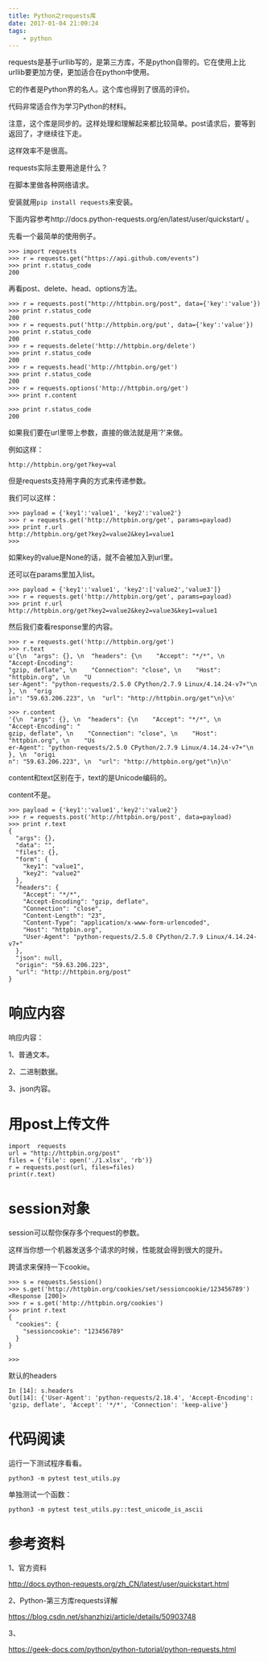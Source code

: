 ```yaml
---
title: Python之requests库
date: 2017-01-04 21:09:24
tags:
	- python
---
```




requests是基于urllib写的，是第三方库，不是python自带的。它在使用上比urllib要更加方便，更加适合在python中使用。

它的作者是Python界的名人。这个库也得到了很高的评价。

代码非常适合作为学习Python的材料。

注意，这个库是同步的。这样处理和理解起来都比较简单。post请求后，要等到返回了，才继续往下走。

这样效率不是很高。





requests实际主要用途是什么？

在脚本里做各种网络请求。

安装就用`pip install requests`来安装。

下面内容参考http://docs.python-requests.org/en/latest/user/quickstart/ 。



先看一个最简单的使用例子。

```
>>> import requests
>>> r = requests.get("https://api.github.com/events")
>>> print r.status_code
200
```

再看post、delete、head、options方法。

```
>>> r = requests.post("http://httpbin.org/post", data={'key':'value'})             
>>> print r.status_code
200
>>> r = requests.put('http://httpbin.org/put', data={'key':'value'})               
>>> print r.status_code
200
>>> r = requests.delete('http://httpbin.org/delete')
>>> print r.status_code
200
>>> r = requests.head('http://httpbin.org/get')
>>> print r.status_code
200
>>> r = requests.options('http://httpbin.org/get')
>>> print r.content

>>> print r.status_code
200
```



如果我们要在url里带上参数，直接的做法就是用'?'来做。

例如这样：

```
http://httpbin.org/get?key=val
```



但是requests支持用字典的方式来传递参数。

我们可以这样：

```
>>> payload = {'key1':'value1', 'key2':'value2'}
>>> r = requests.get('http://httpbin.org/get', params=payload)
>>> print r.url
http://httpbin.org/get?key2=value2&key1=value1
>>> 
```

如果key的value是None的话，就不会被加入到url里。

还可以在params里加入list。

```
>>> payload = {'key1':'value1', 'key2':['value2','value3']}
>>> r = requests.get('http://httpbin.org/get', params=payload)
>>> print r.url
http://httpbin.org/get?key2=value2&key2=value3&key1=value1
```



然后我们查看response里的内容。

```
>>> r = requests.get('http://httpbin.org/get')
>>> r.text
u'{\n  "args": {}, \n  "headers": {\n    "Accept": "*/*", \n    "Accept-Encoding": 
"gzip, deflate", \n    "Connection": "close", \n    "Host": "httpbin.org", \n    "U
ser-Agent": "python-requests/2.5.0 CPython/2.7.9 Linux/4.14.24-v7+"\n  }, \n  "orig
in": "59.63.206.223", \n  "url": "http://httpbin.org/get"\n}\n'
```

```
>>> r.content
'{\n  "args": {}, \n  "headers": {\n    "Accept": "*/*", \n    "Accept-Encoding": "
gzip, deflate", \n    "Connection": "close", \n    "Host": "httpbin.org", \n    "Us
er-Agent": "python-requests/2.5.0 CPython/2.7.9 Linux/4.14.24-v7+"\n  }, \n  "origi
n": "59.63.206.223", \n  "url": "http://httpbin.org/get"\n}\n'
```

content和text区别在于，text的是Unicode编码的。

content不是。



```
>>> payload = {'key1':'value1','key2':'value2'}
>>> r = requests.post('http://httpbin.org/post', data=payload)
>>> print r.text
{
  "args": {},
  "data": "",
  "files": {},
  "form": {
    "key1": "value1",
    "key2": "value2"
  },
  "headers": {
    "Accept": "*/*",
    "Accept-Encoding": "gzip, deflate",
    "Connection": "close",
    "Content-Length": "23",
    "Content-Type": "application/x-www-form-urlencoded",
    "Host": "httpbin.org",
    "User-Agent": "python-requests/2.5.0 CPython/2.7.9 Linux/4.14.24-v7+"          
  },
  "json": null,
  "origin": "59.63.206.223",
  "url": "http://httpbin.org/post"
}
```

# 响应内容

响应内容：

1、普通文本。

2、二进制数据。

3、json内容。

# 用post上传文件

```
import  requests
url = "http://httpbin.org/post"
files = {'file': open('./1.xlsx', 'rb')}
r = requests.post(url, files=files)
print(r.text)
```



# session对象

session可以帮你保存多个request的参数。

这样当你想一个机器发送多个请求的时候，性能就会得到很大的提升。

跨请求来保持一下cookie。

```
>>> s = requests.Session()
>>> s.get('http://httpbin.org/cookies/set/sessioncookie/123456789')
<Response [200]>
>>> r = s.get('http://httpbin.org/cookies')
>>> print r.text
{
  "cookies": {
    "sessioncookie": "123456789"
  }
}

>>> 
```

默认的headers

```
In [14]: s.headers                                                                       
Out[14]: {'User-Agent': 'python-requests/2.18.4', 'Accept-Encoding': 'gzip, deflate', 'Accept': '*/*', 'Connection': 'keep-alive'}
```





# 代码阅读

运行一下测试程序看看。

```
python3 -m pytest test_utils.py
```

单独测试一个函数：

```
python3 -m pytest test_utils.py::test_unicode_is_ascii
```







# 参考资料

1、官方资料

http://docs.python-requests.org/zh_CN/latest/user/quickstart.html

2、Python-第三方库requests详解

https://blog.csdn.net/shanzhizi/article/details/50903748

3、

https://geek-docs.com/python/python-tutorial/python-requests.html